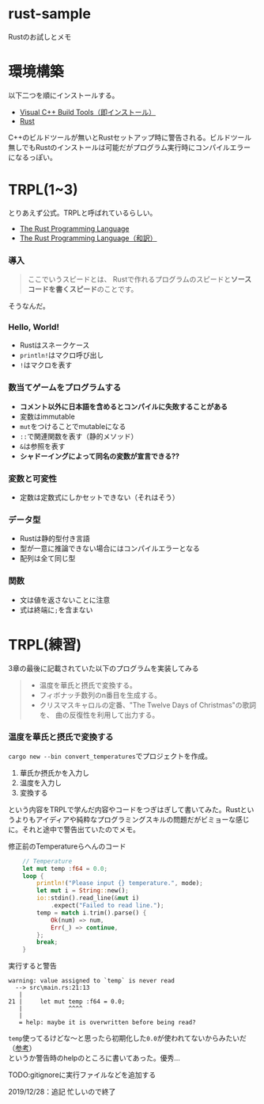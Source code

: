 # rust-sample
Rustのお試しとメモ

# 環境構築
以下二つを順にインストールする。

- [Visual C++ Build Tools（即インストール）](https://visualstudio.microsoft.com/ja/thank-you-downloading-visual-studio/?sku=Community&rel=16)  
- [Rust](https://www.rust-lang.org/tools/install)

C++のビルドツールが無いとRustセットアップ時に警告される。ビルドツール無しでもRustのインストールは可能だがプログラム実行時にコンパイルエラーになるっぽい。

# TRPL(1~3)
とりあえず公式。TRPLと呼ばれているらしい。

- [The Rust Programming Language](https://doc.rust-lang.org/stable/book/)
- [The Rust Programming Language（和訳）](https://doc.rust-jp.rs/book/second-edition/)

### 導入
> ここでいうスピードとは、 Rustで作れるプログラムのスピードと**ソースコードを書くスピード**のことです。

そうなんだ。

### Hello, World!
- Rustはスネークケース
- `println!`はマクロ呼び出し
- `!`はマクロを表す

### 数当てゲームをプログラムする
- **コメント以外に日本語を含めるとコンパイルに失敗することがある**
- 変数はimmutable
- `mut`をつけることでmutableになる
- `::`で関連関数を表す（静的メソッド）
- `&`は参照を表す
- **シャドーイングによって同名の変数が宣言できる??**

### 変数と可変性
- 定数は定数式にしかセットできない（それはそう）

### データ型
- Rustは静的型付き言語
- 型が一意に推論できない場合にはコンパイルエラーとなる
- 配列は全て同じ型

### 関数
- 文は値を返さないことに注意
- 式は終端に`;`を含まない

# TRPL(練習)
3章の最後に記載されていた以下のプログラムを実装してみる
>- 温度を華氏と摂氏で変換する。
>- フィボナッチ数列のn番目を生成する。
>- クリスマスキャロルの定番、"The Twelve Days of Christmas"の歌詞を、 曲の反復性を利用して出力する。

### 温度を華氏と摂氏で変換する
`cargo new --bin convert_temperatures`でプロジェクトを作成。

1. 華氏か摂氏かを入力し
2. 温度を入力し
3. 変換する

という内容をTRPLで学んだ内容やコードをつぎはぎして書いてみた。Rustというよりもアイディアや純粋なプログラミングスキルの問題だがビミョーな感じに。それと途中で警告出ていたのでメモ。

修正前のTemperatureらへんのコード
```rust
    // Temperature
    let mut temp :f64 = 0.0;
    loop {
        println!("Please input {} temperature.", mode);
        let mut i = String::new();
        io::stdin().read_line(&mut i)
            .expect("Failed to read line.");
        temp = match i.trim().parse() {
            Ok(num) => num,
            Err(_) => continue,
        };
        break;
    }
```
実行すると警告
```
warning: value assigned to `temp` is never read
  --> src\main.rs:21:13
   |
21 |     let mut temp :f64 = 0.0;
   |             ^^^^
   |
   = help: maybe it is overwritten before being read?
```
`temp`使ってるけどな～と思ったら初期化した`0.0`が使われてないからみたいだ（[参考](https://github.com/rust-lang/rust/issues/49171)）  
というか警告時のhelpのところに書いてあった。優秀…

TODO:gitignoreに実行ファイルなどを追加する

2019/12/28：追記
忙しいので終了
